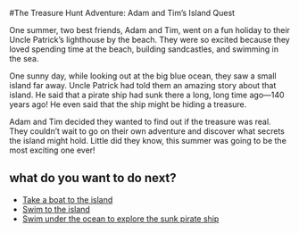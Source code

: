 #The Treasure Hunt Adventure: Adam and Tim’s Island Quest

One summer, two best friends, Adam and Tim, went on a fun holiday to their Uncle Patrick’s lighthouse by the beach. They were so excited because they loved spending time at the beach, building sandcastles, and swimming in the sea.

One sunny day, while looking out at the big blue ocean, they saw a small island far away. Uncle Patrick had told them an amazing story about that island. He said that a pirate ship had sunk there a long, long time ago—140 years ago! He even said that the ship might be hiding a treasure.

Adam and Tim decided they wanted to find out if the treasure was real. They couldn’t wait to go on their own adventure and discover what secrets the island might hold. Little did they know, this summer was going to be the most exciting one ever!

## what do you want to do next?
- [Take a boat to the island](island.md)
- [Swim to the island](swim.md)
- [Swim under the ocean to explore the sunk pirate ship](pirate.md)
